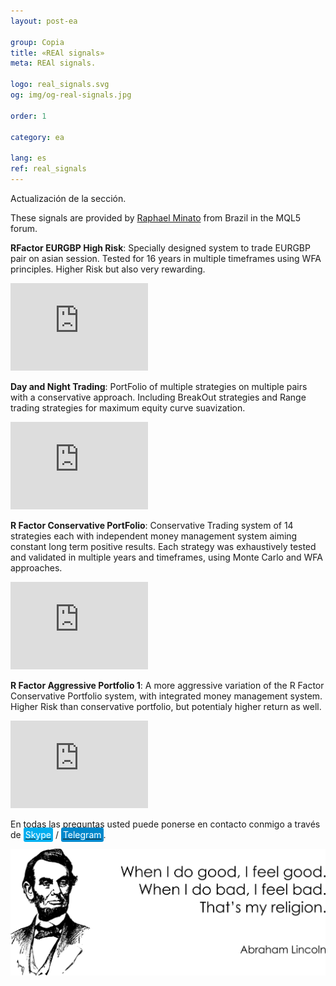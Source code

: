 ```yaml
---
layout: post-ea

group: Copia
title: «REAl signals»
meta: REAl signals.

logo: real_signals.svg
og: img/og-real-signals.jpg

order: 1

category: ea

lang: es
ref: real_signals
---
```


Actualización de la sección.

These signals are provided by <a href="https://www.mql5.com/en/users/johnmacknamara" target="_blank">Raphael Minato</a> from Brazil in the MQL5 forum.

**RFactor EURGBP High Risk**: Specially designed system to trade EURGBP pair on asian session. Tested for 16 years in multiple timeframes using WFA principles. Higher Risk but also very rewarding.
<iframe frameborder="0" width="220" height="140" src="https://www.mql5.com/es/signals/widget/signal/3ps8"></iframe>

**Day and Night Trading**: PortFolio of multiple strategies on multiple pairs with a conservative approach. Including BreakOut strategies and Range trading strategies for maximum equity curve suavization.
<iframe frameborder="0" width="220" height="140" src="https://www.mql5.com/es/signals/widget/signal/3ps9"></iframe>

**R Factor Conservative PortFolio**: Conservative Trading system of 14 strategies each with independent money management system aiming constant long term positive results. Each strategy was exhaustively tested and validated in multiple years and timeframes, using Monte Carlo and WFA approaches.
<iframe frameborder="0" width="220" height="140" src="https://www.mql5.com/es/signals/widget/signal/3psa"></iframe>

**R Factor Aggressive Portfolio 1**: A more aggressive variation of the R Factor Conservative Portfolio system, with integrated money management system. Higher Risk than conservative portfolio, but potentialy higher return as well.
<iframe frameborder="0" width="220" height="140" src="https://www.mql5.com/es/signals/widget/signal/3psb"></iframe>

En todas las preguntas usted puede ponerse en contacto conmigo a través de <a href="skype:chutkoy89?call" target="_blank"><span style="background-color:#00aff0; color:white; padding:3px; border-radius: 3px">Skype</span></a> / <a href="https://t.me/chutkoy" target="_blank"><span style="background-color:#0088cc; color:white; padding:3px; border-radius: 3px">Telegram</span></a>.

<a data-fancybox="gallery" href="/img/programming/Lincoln.png"><img src="/img/programming/Lincoln.png" alt=""></a>
